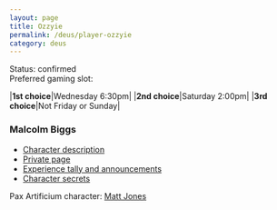 ```yaml
---
layout: page
title: Ozzyie
permalink: /deus/player-ozzyie
category: deus
---
```

Status: confirmed
<br>Preferred gaming slot:

|__1st choice__|Wednesday 6:30pm|
|__2nd choice__|Saturday 2:00pm|
|__3rd choice__|Not Friday or Sunday|

### Malcolm Biggs

* [Character description](char-public-ozzyie)
* [Private page](char-private-ozzyie)
* [Experience tally and announcements](announce-ozzyie)
* [Character secrets](char-secrets-ozzyie)

Pax Artificium character: [Matt Jones](/pax/pcs/matt.html)

